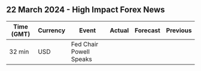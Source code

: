 ## 22 March 2024 - High Impact Forex News

| Time (GMT) | Currency | Event | Actual | Forecast | Previous |
|------|----------|-------|--------|----------|----------|
| 32 min | USD | Fed Chair Powell Speaks |  |  |  |
